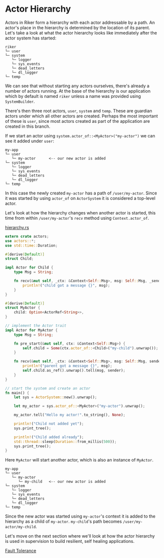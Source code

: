 # Actor Hierarchy

Actors in Riker form a hierarchy with each actor addressable by a path.
An actor's place in the hierarchy is determined by the location of its parent.
Let's take a look at what the actor hierarchy looks like immediately after the actor system has started:

```text
riker
└─ user
└─ system
   └─ logger
   └─ sys_events
   └─ dead_letters
   └─ dl_logger
└─ temp
```

We can see that without starting any actors ourselves, there's already a number of actors running.
At the base of the hierarchy is our application which by default is named `riker` unless a name was provided using `SystemBuilder`.

There's then three root actors, `user`, `system` and `temp`. These are guardian actors under which all other actors are created.
Perhaps the most important of these is `user`, since most actors created as part of the application are created in this branch.

If we start an actor using `system.actor_of::<MyActor>("my-actor")` we can see it added under `user`:

```text
my-app
└─ user
   └─ my-actor      <-- our new actor is added
└─ system
   └─ logger
   └─ sys_events
   └─ dead_letters
   └─ dl_logger
└─ temp
```

In this case the newly created `my-actor` has a path of `/user/my-actor`.
Since it was started by using `actor_of` on `ActorSystem` it is considered a top-level actor.

Let's look at how the hierarchy changes when another actor is started, this time from within `/user/my-actor`'s `recv`
method using `Context.actor_of`.

[hierarchy.rs](https://github.com/actors-rs/actors.rs/blob/master/examples/hierarchy.rs)

```rust
extern crate actors;
use actors::*;
use std::time::Duration;

#[derive(Default)]
struct Child;

impl Actor for Child {
    type Msg = String;

    fn recv(&mut self, _ctx: &Context<Self::Msg>, msg: Self::Msg, _sender: Sender) {
        println!("child got a message {}", msg);
    }
}

#[derive(Default)]
struct MyActor {
    child: Option<ActorRef<String>>,
}

// implement the Actor trait
impl Actor for MyActor {
    type Msg = String;

    fn pre_start(&mut self, ctx: &Context<Self::Msg>) {
        self.child = Some(ctx.actor_of::<Child>("my-child").unwrap());
    }

    fn recv(&mut self, _ctx: &Context<Self::Msg>, msg: Self::Msg, sender: Sender) {
        println!("parent got a message {}", msg);
        self.child.as_ref().unwrap().tell(msg, sender);
    }
}

// start the system and create an actor
fn main() {
    let sys = ActorSystem::new().unwrap();

    let my_actor = sys.actor_of::<MyActor>("my-actor").unwrap();

    my_actor.tell("Hello my actor!".to_string(), None);

    println!("Child not added yet");
    sys.print_tree();

    println!("Child added already");
    std::thread::sleep(Duration::from_millis(500));
    sys.print_tree();
}
```

Here `MyActor` will start another actor, which is also an instance of `MyActor`.

```
my-app
└─ user
   └─ my-actor
      └─ my-child   <-- our new actor is added
└─ system
   └─ logger
   └─ sys_events
   └─ dead_letters
   └─ dl_logger
└─ temp
```

Since the new actor was started using `my-actor`'s context it is added to the hierarchy as a child of `my-actor`. `my-child`'s path becomes `/user/my-actor/my-child`.

Let's move on the next section where we'll look at how the actor hierarchy is used in supervision to build resilient, self healing applications.

[Fault Tolerance](supervision.md)
